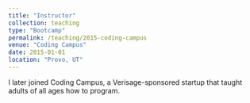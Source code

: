 ```yaml
---
title: "Instructor"
collection: teaching
type: "Bootcamp"
permalink: /teaching/2015-coding-campus
venue: "Coding Campus"
date: 2015-01-01
location: "Provo, UT"
---
```


I later joined Coding Campus, a Verisage-sponsored startup that taught adults of all ages how to program.